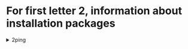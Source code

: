 # For first letter 2, information about installation packages

<details>
<summary>2ping</summary>

```
From repo     : fedora
Short desc    : Bi-directional ping utility
URL          : https://www.finnie.org/software/2ping
License      : GPLv2+
Descript     : 2ping is a bi-directional ping utility. It uses 3-way pings (akin to TCP SYN,
             : SYN/ACK, ACK) and after-the-fact state comparison between a 2ping listener and
             : a 2ping client to determine which direction packet loss occurs.
```

</details>

